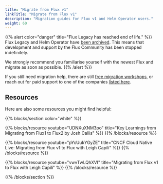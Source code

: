 ```yaml
---
title: "Migrate from Flux v1"
linkTitle: "Migrate from Flux v1"
description: "Migration guides for Flux v1 and Helm Operator users."
weight: 60
---
```


{{% alert color="danger" title="Flux Legacy has reached end of life." %}}
Flux Legacy and Helm Operator have [been
archived](/blog/2022/10/september-2022-update/#flux-legacy-v1-retirement-plan). This means that development and support by the Flux Community has been stopped indefinitely.

We strongly recommend you familiarise yourself with the newest Flux and migrate as soon as possible.
{{% /alert %}}

If you still need migration help, there are still [free migration
workshops](https://bit.ly/FluxMigrationSurvey), or reach out for paid
support to one of the companies [listed here](/support/#commercial-support).

## Resources

Here are also some resources you might find helpful:

{{% blocks/section color="white" %}}

{{% blocks/resource
youtube="UDNXuXNM3po"
title="Key Learnings from Migrating from Flux1 to Flux2 by Josh Callis" %}}
{{% /blocks/resource %}}

{{% blocks/resource
youtube="pYcUukYGyZE"
title="CNCF Cloud Native Live: Migrating from Flux v1 to Flux with Leigh Capili" %}}
{{% /blocks/resource %}}

{{% blocks/resource
youtube="vwvTwLQhXVI"
title="Migrating from Flux v1 to Flux with Leigh Capili" %}}
{{% /blocks/resource %}}

{{% /blocks/section %}}
